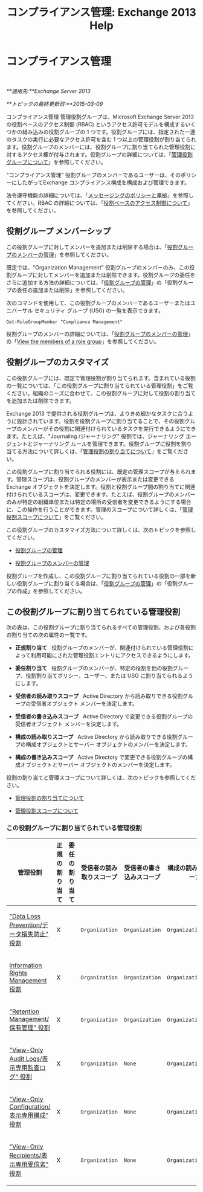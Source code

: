 ﻿---
title: 'コンプライアンス管理: Exchange 2013 Help'
TOCTitle: コンプライアンス管理
ms:assetid: b91b23a4-e9c7-4bd0-9ee3-ec5cb498da15
ms:mtpsurl: https://technet.microsoft.com/ja-jp/library/JJ657489(v=EXCHG.150)
ms:contentKeyID: 49896436
ms.date: 04/24/2018
mtps_version: v=EXCHG.150
ms.translationtype: HT
---

# コンプライアンス管理

 

_**適用先:**Exchange Server 2013_

_**トピックの最終更新日:**2015-03-09_

コンプライアンス管理 管理役割グループは、Microsoft Exchange Server 2013 の役割ベースのアクセス制御 (RBAC) というアクセス許可モデルを構成するいくつかの組み込みの役割グループの 1 つです。役割グループには、指定された一連のタスクの実行に必要なアクセス許可を含む 1 つ以上の管理役割が割り当てられます。役割グループのメンバーには、役割グループに割り当てられた管理役割に対するアクセス権が付与されます。役割グループの詳細については、「[管理役割グループについて](understanding-management-role-groups-exchange-2013-help.md)」を参照してください。

"コンプライアンス管理" 役割グループのメンバーであるユーザーは、そのポリシーにしたがってExchange コンプライアンス構成を構成および管理できます。

法令遵守機能の詳細については、「[メッセージングのポリシーと準拠](messaging-policy-and-compliance-exchange-2013-help.md)」を参照してください。RBAC の詳細については、「[役割ベースのアクセス制御について](understanding-role-based-access-control-exchange-2013-help.md)」を参照してください。

## 役割グループ メンバーシップ

この役割グループに対してメンバーを追加または削除する場合は、「[役割グループのメンバーの管理](manage-role-group-members-exchange-2013-help.md)」を参照してください。

既定では、"Organization Management" 役割グループのメンバーのみ、この役割グループに対してメンバーを追加または削除できます。役割グループの委任をさらに追加する方法の詳細については、「[役割グループの管理](manage-role-groups-exchange-2013-help.md)」の「役割グループの委任の追加または削除」を参照してください。

次のコマンドを使用して、この役割グループのメンバーであるユーザーまたはユニバーサル セキュリティ グループ (USG) の一覧を表示できます。

    Get-RoleGroupMember "Compliance Management"

役割グループのメンバーの詳細については、「[役割グループのメンバーの管理](manage-role-group-members-exchange-2013-help.md)」の「[View the members of a role group](manage-role-group-members-exchange-2013-help.md)」を参照してください。

## 役割グループのカスタマイズ

この役割グループには、既定で管理役割が割り当てられます。含まれている役割の一覧については、「この役割グループに割り当てられている管理役割」をご覧ください。組織のニーズに合わせて、この役割グループに対して役割の割り当てを追加または削除できます。

Exchange 2013 で提供される役割グループは、よりきめ細かなタスクに合うように設計されています。役割を役割グループに割り当てることで、その役割グループのメンバーがその役割に関連付けられているタスクを実行できるようにできます。たとえば、"Journaling /ジャーナリング" 役割では、ジャーナリング エージェントとジャーナリング ルールを管理できます。役割グループに役割を割り当てる方法について詳しくは、「[管理役割の割り当てについて](understanding-management-role-assignments-exchange-2013-help.md)」をご覧ください。

この役割グループに割り当てられる役割には、既定の管理スコープが与えられます。管理スコープは、役割グループのメンバーが表示または変更できる Exchange オブジェクトを決定します。役割と役割グループ間の割り当てに関連付けられているスコープは、変更できます。たとえば、役割グループのメンバーのみが特定の組織単位または特定の場所の受信者を変更できるようにする場合に、この操作を行うことができます。管理のスコープについて詳しくは、「[管理役割スコープについて](understanding-management-role-scopes-exchange-2013-help.md)」をご覧ください。

この役割グループのカスタマイズ方法について詳しくは、次のトピックを参照してください。

  - [役割グループの管理](manage-role-groups-exchange-2013-help.md)

  - [役割グループのメンバーの管理](manage-role-group-members-exchange-2013-help.md)

役割グループを作成し、この役割グループに割り当てられている役割の一部を新しい役割グループに割り当てる場合は、「[役割グループの管理](manage-role-groups-exchange-2013-help.md)」の「役割グループの作成」を参照してください。

## この役割グループに割り当てられている管理役割

次の表は、この役割グループに割り当てられるすべての管理役割、および各役割の割り当ての次の属性の一覧です。

  - **正規割り当て**   役割グループのメンバーが、関連付けられている管理役割によって利用可能にされた管理役割エントリにアクセスできるようにします。

  - **委任割り当て**   役割グループのメンバーが、特定の役割を他の役割グループ、役割割り当てポリシー、ユーザー、または USG に割り当てられるようにします。

  - **受信者の読み取りスコープ**   Active Directory から読み取りできる役割グループの受信者オブジェクト メンバーを決定します。

  - **受信者の書き込みスコープ**   Active Directory で変更できる役割グループの受信者オブジェクト メンバーを決定します。

  - **構成の読み取りスコープ**   Active Directory から読み取りできる役割グループの構成オブジェクトとサーバー オブジェクトのメンバーを決定します。

  - **構成の書き込みスコープ**   Active Directory で変更できる役割グループの構成オブジェクトとサーバー オブジェクトのメンバーを決定します。

役割の割り当てと管理スコープについて詳しくは、次のトピックを参照してください。

  - [管理役割の割り当てについて](understanding-management-role-assignments-exchange-2013-help.md)

  - [管理役割スコープについて](understanding-management-role-scopes-exchange-2013-help.md)

### この役割グループに割り当てられている管理役割

<table style="width:100%;">
<colgroup>
<col style="width: 14%" />
<col style="width: 14%" />
<col style="width: 14%" />
<col style="width: 14%" />
<col style="width: 14%" />
<col style="width: 14%" />
<col style="width: 14%" />
</colgroup>
<thead>
<tr class="header">
<th>管理役割</th>
<th>正規の割り当て</th>
<th>委任の割り当て</th>
<th>受信者の読み取りスコープ</th>
<th>受信者の書き込みスコープ</th>
<th>構成の読み取りスコープ</th>
<th>構成の書き込みスコープ</th>
</tr>
</thead>
<tbody>
<tr class="odd">
<td><p><a href="data-loss-prevention-role-exchange-2013-help.md">&quot;Data Loss Prevention/データ損失防止&quot; 役割</a></p></td>
<td><p>X</p></td>
<td><p></p></td>
<td><p><code>Organization</code></p></td>
<td><p><code>Organization</code></p></td>
<td><p><code>OrganizationConfig</code></p></td>
<td><p><code>OrganizationConfig</code></p></td>
</tr>
<tr class="even">
<td><p><a href="information-rights-management-role-exchange-2013-help.md">Information Rights Management 役割</a></p></td>
<td><p>X</p></td>
<td><p></p></td>
<td><p><code>Organization</code></p></td>
<td><p><code>Organization</code></p></td>
<td><p><code>OrganizationConfig</code></p></td>
<td><p><code>OrganizationConfig</code></p></td>
</tr>
<tr class="odd">
<td><p><a href="retention-management-role-exchange-2013-help.md">&quot;Retention Management/保有管理&quot; 役割</a></p></td>
<td><p>X</p></td>
<td><p></p></td>
<td><p><code>Organization</code></p></td>
<td><p><code>Organization</code></p></td>
<td><p><code>OrganizationConfig</code></p></td>
<td><p><code>OrganizationConfig</code></p></td>
</tr>
<tr class="even">
<td><p><a href="view-only-audit-logs-role-exchange-2013-help.md">&quot;View-Only Audit Logs/表示専用監査ログ&quot; 役割</a></p></td>
<td><p>X</p></td>
<td><p></p></td>
<td><p><code>Organization</code></p></td>
<td><p><code>None</code></p></td>
<td><p><code>OrganizationConfig</code></p></td>
<td><p><code>None</code></p></td>
</tr>
<tr class="odd">
<td><p><a href="view-only-configuration-role-exchange-2013-help.md">&quot;View-Only Configuration/表示専用構成&quot; 役割</a></p></td>
<td><p>X</p></td>
<td><p></p></td>
<td><p><code>Organization</code></p></td>
<td><p><code>None</code></p></td>
<td><p><code>OrganizationConfig</code></p></td>
<td><p><code>None</code></p></td>
</tr>
<tr class="even">
<td><p><a href="view-only-recipients-role-exchange-2013-help.md">&quot;View-Only Recipients/表示専用受信者&quot; 役割</a></p></td>
<td><p>X</p></td>
<td><p></p></td>
<td><p><code>Organization</code></p></td>
<td><p><code>None</code></p></td>
<td><p><code>OrganizationConfig</code></p></td>
<td><p><code>None</code></p></td>
</tr>
</tbody>
</table>

